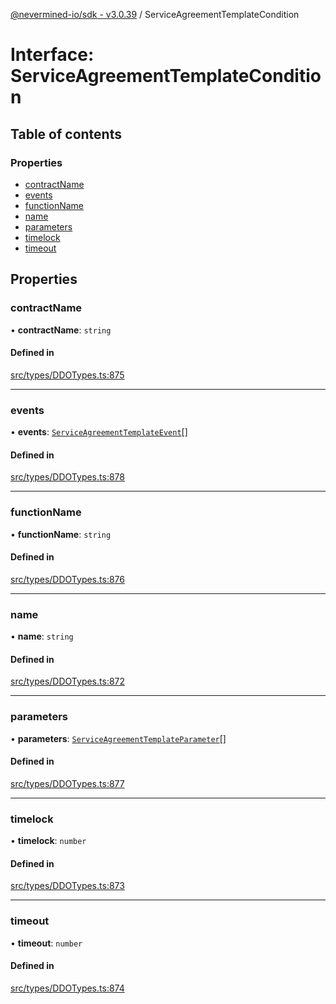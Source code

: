 [@nevermined-io/sdk - v3.0.39](../code-reference.md) / ServiceAgreementTemplateCondition

# Interface: ServiceAgreementTemplateCondition

## Table of contents

### Properties

- [contractName](ServiceAgreementTemplateCondition.md#contractname)
- [events](ServiceAgreementTemplateCondition.md#events)
- [functionName](ServiceAgreementTemplateCondition.md#functionname)
- [name](ServiceAgreementTemplateCondition.md#name)
- [parameters](ServiceAgreementTemplateCondition.md#parameters)
- [timelock](ServiceAgreementTemplateCondition.md#timelock)
- [timeout](ServiceAgreementTemplateCondition.md#timeout)

## Properties

### contractName

• **contractName**: `string`

#### Defined in

[src/types/DDOTypes.ts:875](https://github.com/nevermined-io/sdk-js/blob/25427eb0c0f0254c08ad8193d966cb0284e2bd07/src/types/DDOTypes.ts#L875)

---

### events

• **events**: [`ServiceAgreementTemplateEvent`](ServiceAgreementTemplateEvent.md)[]

#### Defined in

[src/types/DDOTypes.ts:878](https://github.com/nevermined-io/sdk-js/blob/25427eb0c0f0254c08ad8193d966cb0284e2bd07/src/types/DDOTypes.ts#L878)

---

### functionName

• **functionName**: `string`

#### Defined in

[src/types/DDOTypes.ts:876](https://github.com/nevermined-io/sdk-js/blob/25427eb0c0f0254c08ad8193d966cb0284e2bd07/src/types/DDOTypes.ts#L876)

---

### name

• **name**: `string`

#### Defined in

[src/types/DDOTypes.ts:872](https://github.com/nevermined-io/sdk-js/blob/25427eb0c0f0254c08ad8193d966cb0284e2bd07/src/types/DDOTypes.ts#L872)

---

### parameters

• **parameters**: [`ServiceAgreementTemplateParameter`](ServiceAgreementTemplateParameter.md)[]

#### Defined in

[src/types/DDOTypes.ts:877](https://github.com/nevermined-io/sdk-js/blob/25427eb0c0f0254c08ad8193d966cb0284e2bd07/src/types/DDOTypes.ts#L877)

---

### timelock

• **timelock**: `number`

#### Defined in

[src/types/DDOTypes.ts:873](https://github.com/nevermined-io/sdk-js/blob/25427eb0c0f0254c08ad8193d966cb0284e2bd07/src/types/DDOTypes.ts#L873)

---

### timeout

• **timeout**: `number`

#### Defined in

[src/types/DDOTypes.ts:874](https://github.com/nevermined-io/sdk-js/blob/25427eb0c0f0254c08ad8193d966cb0284e2bd07/src/types/DDOTypes.ts#L874)

